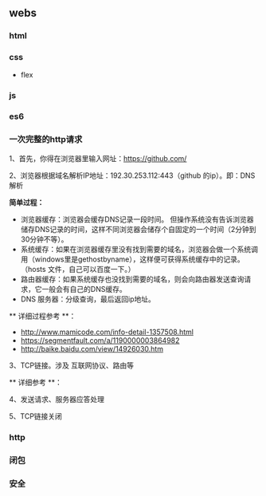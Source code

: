 ## webs
### html

### css
- flex

### js

### es6

### 一次完整的http请求

1、首先，你得在浏览器里输入网址：https://github.com/

2、浏览器根据域名解析IP地址：192.30.253.112:443（github 的ip）。即：DNS解析

**简单过程：**
- 浏览器缓存：浏览器会缓存DNS记录一段时间。 但操作系统没有告诉浏览器储存DNS记录的时间，这样不同浏览器会储存个自固定的一个时间（2分钟到30分钟不等）。
- 系统缓存：如果在浏览器缓存里没有找到需要的域名，浏览器会做一个系统调用（windows里是gethostbyname），这样便可获得系统缓存中的记录。（hosts 文件，自己可以百度一下。）
- 路由器缓存：如果系统缓存也没找到需要的域名，则会向路由器发送查询请求，它一般会有自己的DNS缓存。
- DNS 服务器：分级查询，最后返回ip地址。

** 详细过程参考 **：
- http://www.mamicode.com/info-detail-1357508.html
- https://segmentfault.com/a/1190000003864982
- http://baike.baidu.com/view/14926030.htm

3、TCP链接。涉及 互联网协议、路由等

** 详细参考 **：

4、发送请求、服务器应答处理

5、TCP链接关闭

### http

### 闭包

### 安全
